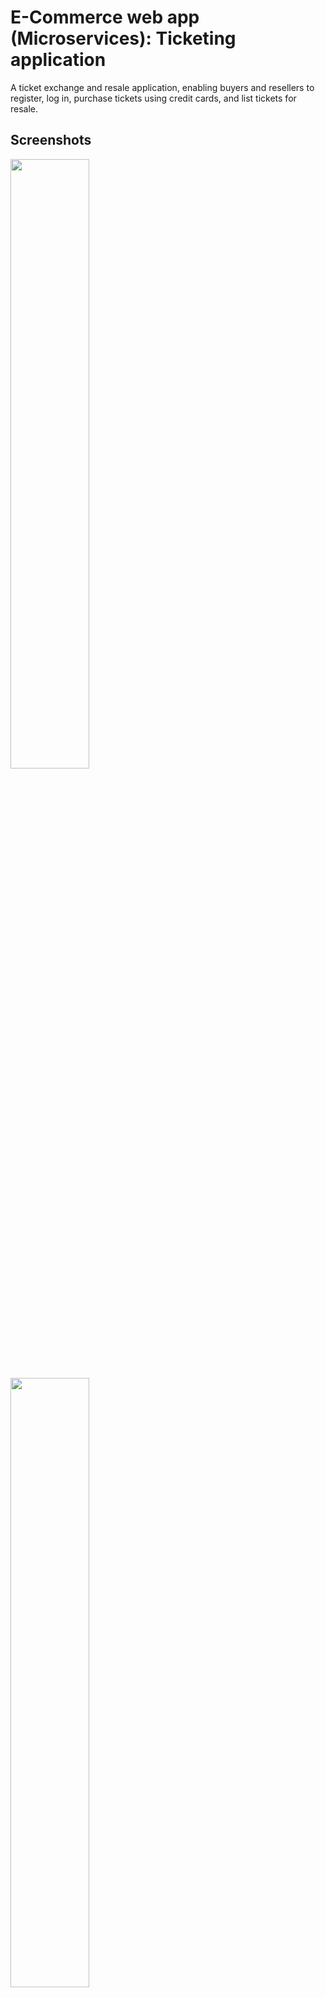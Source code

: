 # E-Commerce web app (Microservices): Ticketing application
A ticket exchange and resale application, enabling buyers and resellers to register, log in, purchase tickets using credit cards, and list tickets for resale.

## Screenshots

<p float="left">
<img src="screenshots/screenshot1.png" width=50% height=50% />
<img src="screenshots/screenshot2.png" width=50% height=50% />
</p>

<p float="left">
<img src="screenshots/screenshot3.png" width=50% height=50% />
<img src="screenshots/screenshot4.png" width=50% height=50% />
<img src="screenshots/screenshot5.png" width=50% height=50% />
</p>

## Features
Key functionalities include:
* account registration and login
* location update and render it on the map
* location search and autocomplete
* route planning and simulate driver delivery

### App scaffolding

Activity: HomeMapActivity, MainActivity
Fragment: LoginFragment, HomeFragment

## Workflow: 
driver register/login -> automatically locate on the map -> search bar, autocomplete -> route planning

## UI design:
Building UI in activities/fragments using navigation graph, followed material design.

[`MainActivity`][1] is the application's entry point. Each screen is implemented inside a `Fragment`.
The navigation between them uses the [Navigation Graph][2]. The navigation is defined in [`nav_graph.xml`][3].
Using navigation graph can reduce dependencies and latency when switching between screens.

[1]: app/src/main/java/com/chensiyingcrystal/crystalinstacart/MainActivity.kt
[2]: https://developer.android.com/guide/navigation/get-started
[3]: app/src/main/res/navigation/nav_graph.xml

### Sign in/sign up

Implement in [`LoginFragment`][4], uses [`Firebase Realtime Database`][5] to store user auth data

Triggered by 2 buttons:
* Register
* Sign in

To get to the sign up screen, tap on "register" and enter an email, password and driver name.
Then you can tap on "sign in " and enter email and password.

* Login: firebase auth(sign in/register account）
* fragment: check if email or phone is empty, password is empty/length < 6
* firebase connect callback, check if register/login is successful

[4]: app/src/main/java/com/chensiyingcrystal/crystalinstacart/login/LoginFragment.kt
[5]: https://firebase.google.com/docs/database

### Location Realtime Update

Implement in [`HomeMapActivity`][6]

This allows user to fetch and render their realtime location with a marker on the google map when they successfully sign in.
And this location will keep updated within 5s intervals.

* location fetching: GMS Fused location provider
* Start location update/stop update(start listening to location)
* GetLastlocation(update latest location on map activity)

[6]: app/src/main/java/com/chensiyingcrystal/crystalinstacart/home/HomeMapActivity.kt

### Location Search and AutoComplete

Implement in [`HomeMapActivity`][7]

This allows user to search any location in the search bar, and a set of options will be listed automatically.
User can tap on any location in the list, triggering the driver going to this destination.
This feature uses [`Google Place Autocomplete API][8].

[7]: app/src/main/java/com/chensiyingcrystal/crystalinstacart/home/HomeMapActivity.kt
[8]: https://developers.google.com/maps/documentation/places/web-service/autocomplete

### Route planning and motion simulation

Implement in [`HomeMapActivity`][9] and [`location module`][10]

This allows user to plan the route between the current location and the destination.
A moving car will simulate driving along this route to complete delivery.
This module uses [`retrofit`] to implement HTTP request,

* once a place is selected in the last step, it will trigger function: getdirection(implement http request using retrofit) 
* using response(generated path) to draw route and draw moving car

[9]: app/src/main/java/com/chensiyingcrystal/crystalinstacart/home/HomeMapActivity.kt
[10]: app/src/main/java/com/chensiyingcrystal/crystalinstacart/location
[11]: https://square.github.io/retrofit/

### Hilt Dependency Injection
All classes manage dependencies using [`Hilt`][12] to maintain/inject instance in right lifecycle.

[12]: https://developer.android.com/training/dependency-injection/hilt-android#inject-provides

